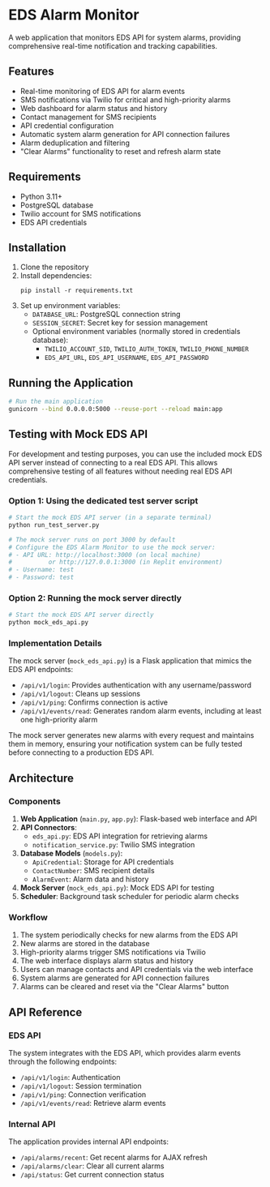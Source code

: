 # EDS Alarm Monitor

A web application that monitors EDS API for system alarms, providing comprehensive real-time notification and tracking capabilities.

## Features

- Real-time monitoring of EDS API for alarm events
- SMS notifications via Twilio for critical and high-priority alarms
- Web dashboard for alarm status and history
- Contact management for SMS recipients
- API credential configuration
- Automatic system alarm generation for API connection failures
- Alarm deduplication and filtering
- "Clear Alarms" functionality to reset and refresh alarm state

## Requirements

- Python 3.11+
- PostgreSQL database
- Twilio account for SMS notifications
- EDS API credentials

## Installation

1. Clone the repository
2. Install dependencies:
   ```
   pip install -r requirements.txt
   ```
3. Set up environment variables:
   - `DATABASE_URL`: PostgreSQL connection string
   - `SESSION_SECRET`: Secret key for session management
   - Optional environment variables (normally stored in credentials database):
     - `TWILIO_ACCOUNT_SID`, `TWILIO_AUTH_TOKEN`, `TWILIO_PHONE_NUMBER`
     - `EDS_API_URL`, `EDS_API_USERNAME`, `EDS_API_PASSWORD`

## Running the Application

```bash
# Run the main application
gunicorn --bind 0.0.0.0:5000 --reuse-port --reload main:app
```

## Testing with Mock EDS API

For development and testing purposes, you can use the included mock EDS API server instead of connecting to a real EDS API. This allows comprehensive testing of all features without needing real EDS API credentials.

### Option 1: Using the dedicated test server script

```bash
# Start the mock EDS API server (in a separate terminal)
python run_test_server.py

# The mock server runs on port 3000 by default
# Configure the EDS Alarm Monitor to use the mock server:
# - API URL: http://localhost:3000 (on local machine)
#          or http://127.0.0.1:3000 (in Replit environment)
# - Username: test
# - Password: test
```

### Option 2: Running the mock server directly

```bash
# Start the mock EDS API server directly
python mock_eds_api.py
```

### Implementation Details

The mock server (`mock_eds_api.py`) is a Flask application that mimics the EDS API endpoints:
- `/api/v1/login`: Provides authentication with any username/password
- `/api/v1/logout`: Cleans up sessions
- `/api/v1/ping`: Confirms connection is active
- `/api/v1/events/read`: Generates random alarm events, including at least one high-priority alarm

The mock server generates new alarms with every request and maintains them in memory, ensuring your notification system can be fully tested before connecting to a production EDS API.

## Architecture

### Components

1. **Web Application** (`main.py`, `app.py`): Flask-based web interface and API
2. **API Connectors**:
   - `eds_api.py`: EDS API integration for retrieving alarms
   - `notification_service.py`: Twilio SMS integration
3. **Database Models** (`models.py`):
   - `ApiCredential`: Storage for API credentials
   - `ContactNumber`: SMS recipient details 
   - `AlarmEvent`: Alarm data and history
4. **Mock Server** (`mock_eds_api.py`): Mock EDS API for testing
5. **Scheduler**: Background task scheduler for periodic alarm checks

### Workflow

1. The system periodically checks for new alarms from the EDS API
2. New alarms are stored in the database
3. High-priority alarms trigger SMS notifications via Twilio
4. The web interface displays alarm status and history
5. Users can manage contacts and API credentials via the web interface
6. System alarms are generated for API connection failures
7. Alarms can be cleared and reset via the "Clear Alarms" button

## API Reference

### EDS API

The system integrates with the EDS API, which provides alarm events through the following endpoints:

- `/api/v1/login`: Authentication
- `/api/v1/logout`: Session termination
- `/api/v1/ping`: Connection verification
- `/api/v1/events/read`: Retrieve alarm events

### Internal API

The application provides internal API endpoints:

- `/api/alarms/recent`: Get recent alarms for AJAX refresh
- `/api/alarms/clear`: Clear all current alarms
- `/api/status`: Get current connection status
